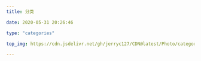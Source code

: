 ```yaml
---
title: 分类

date: 2020-05-31 20:26:46

type: "categories"

top_img: https://cdn.jsdelivr.net/gh/jerryc127/CDN@latest/Photo/categories.jpg

---
```

